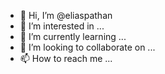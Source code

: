 - 👋 Hi, I’m @eliaspathan
- 👀 I’m interested in ...
- 🌱 I’m currently learning ...
- 💞️ I’m looking to collaborate on ...
- 📫 How to reach me ...

<!---
eliaspathan/eliaspathan is a ✨ special ✨ repository because its `README.md` (this file) appears on your GitHub profile.
You can click the Preview link to take a look at your changes.
--->
